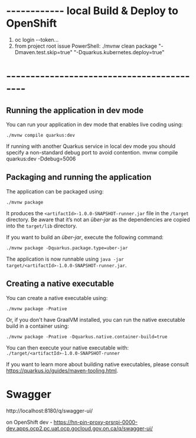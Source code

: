 # ------------ local Build & Deploy to OpenShift
1. oc login --token...
2. from project root issue PowerShell:
./mvnw clean package "-Dmaven.test.skip=true" "-Dquarkus.kubernetes.deploy=true"

# ------------------------------------------


## Running the application in dev mode

You can run your application in dev mode that enables live coding using:
```shell script
./mvnw compile quarkus:dev
```

If running with another Quarkus service in local dev mode you should specify a non-standard debug port to avoid contention.
mvnw compile quarkus:dev -Ddebug=5006

## Packaging and running the application

The application can be packaged using:
```shell script
./mvnw package
```
It produces the `<artifactId>-1.0.0-SNAPSHOT-runner.jar` file in the `/target` directory.
Be aware that it’s not an _über-jar_ as the dependencies are copied into the `target/lib` directory.

If you want to build an _über-jar_, execute the following command:
```shell script
./mvnw package -Dquarkus.package.type=uber-jar
```

The application is now runnable using `java -jar target/<artifactId>-1.0.0-SNAPSHOT-runner.jar`.

## Creating a native executable

You can create a native executable using: 
```shell script
./mvnw package -Pnative
```

Or, if you don't have GraalVM installed, you can run the native executable build in a container using: 
```shell script
./mvnw package -Pnative -Dquarkus.native.container-build=true
```

You can then execute your native executable with: `./target/<artifactId>-1.0.0-SNAPSHOT-runner`

If you want to learn more about building native executables, please consult https://quarkus.io/guides/maven-tooling.html.

# Swagger
http://localhost:8180/q/swagger-ui/

on OpenShift dev - https://hn-pin-proxy-prsrpi-0000-dev.apps.ocp2.pc.uat.ocp.gocloud.gov.on.ca/q/swagger-ui/